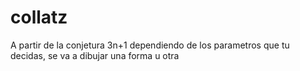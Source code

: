 # collatz
A partir de la conjetura 3n+1 dependiendo de los parametros
que tu decidas, se va a dibujar una forma u otra
